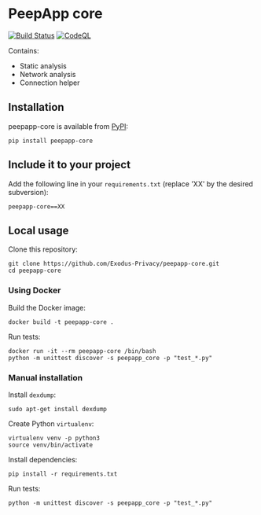 # PeepApp core

[![Build Status](https://github.com/Exodus-Privacy/peepapp-core/actions/workflows/main.yml/badge.svg?branch=v1)](https://github.com/Exodus-Privacy/peepapp-core/actions/workflows/main.yml) [![CodeQL](https://github.com/Exodus-Privacy/peepapp-core/actions/workflows/codeql.yml/badge.svg)](https://github.com/Exodus-Privacy/peepapp-core/actions/workflows/codeql.yml)

Contains:

* Static analysis
* Network analysis
* Connection helper

## Installation

peepapp-core is available from [PyPI](https://pypi.org/project/peepapp-core):

```shell
pip install peepapp-core
```

## Include it to your project

Add the following line in your `requirements.txt` (replace 'XX' by the desired subversion):

```text
peepapp-core==XX
```

## Local usage

Clone this repository:

```shell
git clone https://github.com/Exodus-Privacy/peepapp-core.git
cd peepapp-core
```

### Using Docker

Build the Docker image:

```shell
docker build -t peepapp-core .
```

Run tests:

```shell
docker run -it --rm peepapp-core /bin/bash
python -m unittest discover -s peepapp_core -p "test_*.py"
```

### Manual installation

Install `dexdump`:

```shell
sudo apt-get install dexdump
```

Create Python `virtualenv`:

```shell
virtualenv venv -p python3
source venv/bin/activate
```

Install dependencies:

```shell
pip install -r requirements.txt
```

Run tests:

```shell
python -m unittest discover -s peepapp_core -p "test_*.py"
```
